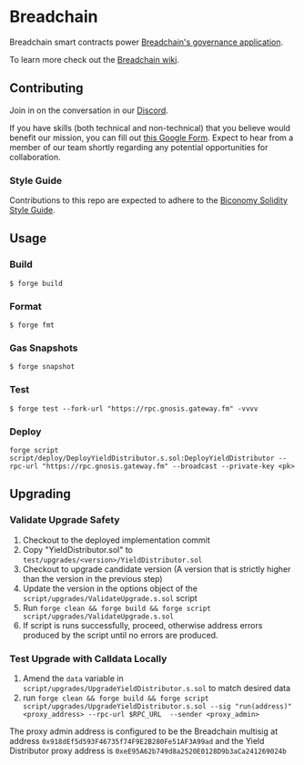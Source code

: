 # Breadchain
Breadchain smart contracts power [Breadchain's governance application](https://app.breadchain.xyz/governance).

To learn more check out the [Breadchain wiki](https://breadchain.notion.site/4d496b311b984bd9841ef9c192b9c1c7).

## Contributing
Join in on the conversation in our [Discord](https://discord.com/invite/zmNqsHRHDa).

If you have skills (both technical and non-technical) that you believe would benefit our mission, you can fill out [this Google Form](https://forms.gle/UU4FmHq4CZbiEKPc6). Expect to hear from a member of our team shortly regarding any potential opportunities for collaboration.

### Style Guide
Contributions to this repo are expected to adhere to the [Biconomy Solidity Style Guide](https://github.com/bcnmy/biconomy-solidity-style-guide).

## Usage

### Build

```shell
$ forge build
```

### Format

```shell
$ forge fmt
```

### Gas Snapshots

```shell
$ forge snapshot
```

### Test 

```shell 
$ forge test --fork-url "https://rpc.gnosis.gateway.fm" -vvvv
```
### Deploy

```shell
forge script script/deploy/DeployYieldDistributor.s.sol:DeployYieldDistributor --rpc-url "https://rpc.gnosis.gateway.fm" --broadcast --private-key <pk>
```

## Upgrading
### Validate Upgrade Safety 
1. Checkout to the deployed implementation commit 
2. Copy "YieldDistributor.sol" to `test/upgrades/<version>/YieldDistributor.sol`
3. Checkout to upgrade candidate version (A version that is strictly higher than the version in the previous step)
4. Update the version in the options object of the `script/upgrades/ValidateUpgrade.s.sol` script
5. Run `forge clean && forge build && forge script script/upgrades/ValidateUpgrade.s.sol`
6. If script is runs successfully, proceed, otherwise address errors produced by the script until no errors are produced.

### Test Upgrade with Calldata Locally 
1. Amend the `data` variable in `script/upgrades/UpgradeYieldDistributor.s.sol` to match desired data 
2. run `forge clean && forge build && forge script script/upgrades/UpgradeYieldDistributor.s.sol --sig "run(address)" <proxy_address> --rpc-url $RPC_URL  --sender <proxy_admin>` 

The proxy admin address is configured to be the Breadchain multisig at address `0x918dEf5d593F46735f74F9E2B280Fe51AF3A99ad` and the Yield Distributor proxy address is `0xeE95A62b749d8a2520E0128D9b3aCa241269024b`
